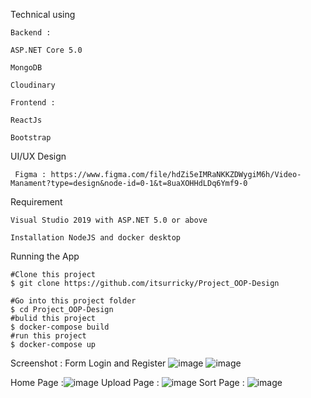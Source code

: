 Technical using 

    Backend : 

    ASP.NET Core 5.0

    MongoDB

    Cloudinary

    Frontend : 

    ReactJs
    
    Bootstrap
    
UI/UX Design
     
     Figma : https://www.figma.com/file/hdZi5eIMRaNKKZDWygiM6h/Video-Manament?type=design&node-id=0-1&t=8uaXOHHdLDq6Ymf9-0

Requirement


    Visual Studio 2019 with ASP.NET 5.0 or above

    Installation NodeJS and docker desktop

Running the App


    #Clone this project
    $ git clone https://github.com/itsurricky/Project_OOP-Design

    #Go into this project folder 
    $ cd Project_OOP-Design
    #bulid this project
    $ docker-compose build
    #run this project 
    $ docker-compose up
    
    
Screenshot : 
    Form Login and Register ![image](https://github.com/itsurricky/Project_OOP-Design/assets/86105755/dce2bc39-2263-4baf-834e-0af28ac2f2fa)
        ![image](https://github.com/itsurricky/Project_OOP-Design/assets/86105755/ffa302c3-bbef-4590-b7f9-d05f9e122ba7)

   Home Page :![image](https://github.com/itsurricky/Project_OOP-Design/assets/86105755/2fd23f41-afc3-4141-81f0-18d2225307f4)
    Upload Page : ![image](https://github.com/itsurricky/Project_OOP-Design/assets/86105755/cbdab29d-5f66-40c7-bfe5-7aaa80cfea06)
    Sort Page : ![image](https://github.com/itsurricky/Project_OOP-Design/assets/86105755/80bd601d-02d7-4523-8c3f-f13825552b8b)

    
    


